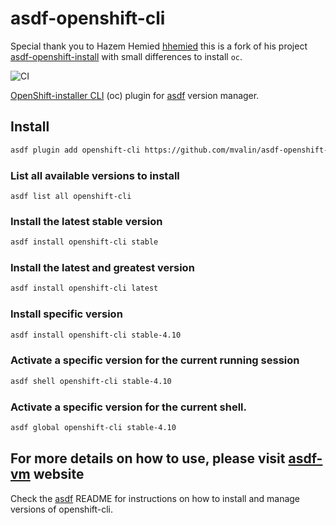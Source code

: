 # asdf-openshift-cli

Special thank you to Hazem Hemied [hhemied](https://github.com/hhemied) this is a fork of his project [asdf-openshift-install](https://github.com/hhemied/asdf-openshift-install) with small differences to install `oc`.

![CI](https://github.com/hhemied/asdf-openshift-cli/workflows/CI/badge.svg?branch=main)

[OpenShift-installer CLI](https://github.com/openshift/installer) (oc) plugin for [asdf](https://github.com/asdf-vm/asdf) version manager.

## Install

```bash
asdf plugin add openshift-cli https://github.com/mvalin/asdf-openshift-cli.git
```

### List all available versions to install

```basn
asdf list all openshift-cli
```

### Install the latest stable version

```bash
asdf install openshift-cli stable
```

### Install the latest and greatest version

```bash
asdf install openshift-cli latest
```

### Install specific version

```bash
asdf install openshift-cli stable-4.10
```

### Activate a specific version for the current running session

```bash
asdf shell openshift-cli stable-4.10
```

### Activate a specific version for the current shell.

```bash
asdf global openshift-cli stable-4.10
```

## For more details on how to use, please visit [asdf-vm](https://asdf-vm.com/) website

Check the [asdf](https://github.com/asdf-vm/asdf) README for instructions on how to install and manage versions of openshift-cli.

